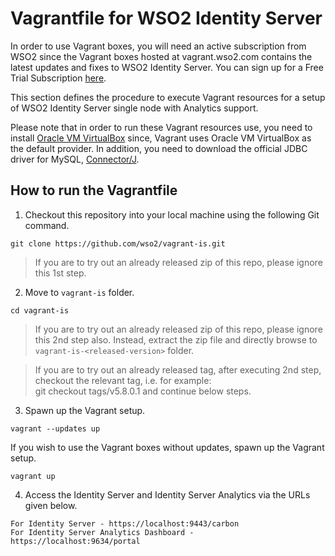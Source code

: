 # Vagrantfile for WSO2 Identity Server

In order to use Vagrant boxes, you will need an active subscription from WSO2 since the Vagrant boxes hosted at vagrant.wso2.com contains the latest updates and fixes to WSO2 Identity Server. You can sign up for a Free Trial Subscription [here](https://wso2.com/free-trial-subscription).

This section defines the procedure to execute Vagrant resources for a setup of WSO2 Identity Server single
node with Analytics support.<br>

Please note that in order to run these Vagrant resources use, you need to install
[Oracle VM VirtualBox](http://www.oracle.com/technetwork/server-storage/virtualbox/downloads/index.html)
since, Vagrant uses Oracle VM VirtualBox as the default provider. In addition, you need to download the official JDBC driver
for MySQL, [Connector/J](https://dev.mysql.com/downloads/connector/j/5.1.html).

## How to run the Vagrantfile

1. Checkout this repository into your local machine using the following Git command.

```
git clone https://github.com/wso2/vagrant-is.git
```
>If you are to try out an already released zip of this repo, please ignore this 1st step.

2. Move to `vagrant-is` folder.

```
cd vagrant-is
```
>If you are to try out an already released zip of this repo, please ignore this 2nd step also. Instead, extract the zip file and directly browse to `vagrant-is-<released-version>` folder.

>If you are to try out an already released tag, after executing 2nd step, checkout the relevant tag, i.e. for example: <br> git checkout tags/v5.8.0.1 and continue below steps.

3. Spawn up the Vagrant setup.

```
vagrant --updates up
```
If you wish to use the Vagrant boxes without updates, spawn up the Vagrant setup.

```
vagrant up
```

4. Access the Identity Server and Identity Server Analytics via the URLs given below.

```
For Identity Server - https://localhost:9443/carbon
For Identity Server Analytics Dashboard - https://localhost:9634/portal
```
